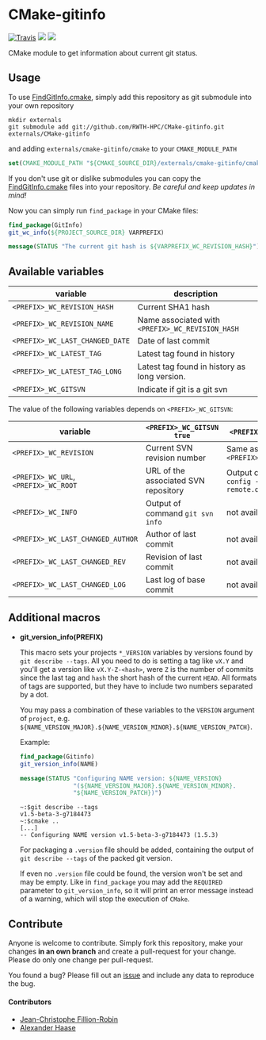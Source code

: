 # CMake-gitinfo

[![Travis](https://img.shields.io/travis/RWTH-HPC/CMake-gitinfo/master.svg?style=flat-square)](https://travis-ci.org/RWTH-HPC/CMake-gitinfo)
[![](https://img.shields.io/github/issues-raw/RWTH-HPC/CMake-gitinfo.svg?style=flat-square)](https://github.com/RWTH-HPC/CMake-gitinfo/issues)
[![](https://img.shields.io/badge/license-modified_BSD-blue.svg?style=flat-square)](LICENSE)

CMake module to get information about current git status.


## Usage

To use [FindGitInfo.cmake](cmake/FindGitInfo.cmake), simply add this repository as git submodule into your own repository
```Shell
mkdir externals
git submodule add git://github.com/RWTH-HPC/CMake-gitinfo.git externals/CMake-gitinfo
```
and adding ```externals/cmake-gitinfo/cmake``` to your ```CMAKE_MODULE_PATH```
```CMake
set(CMAKE_MODULE_PATH "${CMAKE_SOURCE_DIR}/externals/cmake-gitinfo/cmake" ${CMAKE_MODULE_PATH})
```

If you don't use git or dislike submodules you can copy the [FindGitInfo.cmake](cmake/FindGitInfo.cmake) files into your repository. *Be careful and keep updates in mind!*

Now you can simply run ```find_package``` in your CMake files:
```CMake
find_package(GitInfo)
git_wc_info(${PROJECT_SOURCE_DIR} VARPREFIX)

message(STATUS "The current git hash is ${VARPREFIX_WC_REVISION_HASH}")
```


## Available variables

| variable  | description |
|-----------|-------------|
| ``<PREFIX>_WC_REVISION_HASH`` | Current SHA1 hash |
| ``<PREFIX>_WC_REVISION_NAME`` | Name associated with ``<PREFIX>_WC_REVISION_HASH`` |
| ``<PREFIX>_WC_LAST_CHANGED_DATE`` | Date of last commit |
| ``<PREFIX>_WC_LATEST_TAG`` | Latest tag found in history |
| ``<PREFIX>_WC_LATEST_TAG_LONG`` | Latest tag found in history as long version. |
| ``<PREFIX>_WC_GITSVN`` | Indicate if git is a git svn |

The value of the following variables depends on ``<PREFIX>_WC_GITSVN``:

| variable  | ``<PREFIX>_WC_GITSVN`` ``true`` | ``<PREFIX>_WC_GITSVN`` ``false`` |
|-----------|-------------|-------------|
| ``<PREFIX>_WC_REVISION`` | Current SVN revision number | Same as ``<PREFIX>_WC_REVISION_HASH`` |
| ``<PREFIX>_WC_URL``, ``<PREFIX>_WC_ROOT`` | URL of the associated SVN repository | Output of command ``git config --get remote.origin.url`` |
| ``<PREFIX>_WC_INFO`` | Output of command ``git svn info`` | not available |
| ``<PREFIX>_WC_LAST_CHANGED_AUTHOR`` | Author of last commit | not available |
| ``<PREFIX>_WC_LAST_CHANGED_REV`` | Revision of last commit | not available |
| ``<PREFIX>_WC_LAST_CHANGED_LOG`` | Last log of base commit | not available |


## Additional macros

* **git_version_info(PREFIX)**

  This macro sets your projects `*_VERSION` variables by versions found by `git describe --tags`. All you need to do is setting a tag like `vX.Y` and you'll get a version like `vX.Y-Z-<hash>`, were `Z` is the number of commits since the last tag and `hash` the short hash of the current `HEAD`. All formats of tags are supported, but they have to include two numbers separated by a dot.

  You may pass a combination of these variables to the `VERSION` argument of `project`, e.g. `${NAME_VERSION_MAJOR}.${NAME_VERSION_MINOR}.${NAME_VERSION_PATCH}`.

  Example:
  ```CMake
  find_package(Gitinfo)
  git_version_info(NAME)

  message(STATUS "Configuring NAME version: ${NAME_VERSION}
                 "(${NAME_VERSION_MAJOR}.${NAME_VERSION_MINOR}.
                 "${NAME_VERSION_PATCH})")
  ```
  ```
  ~:$git describe --tags
  v1.5-beta-3-g7184473
  ~:$cmake ..
  [...]
  -- Configuring NAME version v1.5-beta-3-g7184473 (1.5.3)
  ```

  For packaging a `.version` file should be added, containing the output of `git describe --tags` of the packed git version.

  If even no `.version` file could be found, the version won't be set and may be empty. Like in `find_package` you may add the `REQUIRED` parameter to `git_version_info`, so it will print an error message instead of a warning, which will stop the execution of `CMake`.


## Contribute

Anyone is welcome to contribute. Simply fork this repository, make your changes **in an own branch** and create a pull-request for your change. Please do only one change per pull-request.

You found a bug? Please fill out an [issue](https://github.com/RWTH-HPC/CMake-gitinfo/issues) and include any data to reproduce the bug.


#### Contributors

* [Jean-Christophe Fillion-Robin](https://github.com/jcfr)
* [Alexander Haase](https://github.com/alehaa)
